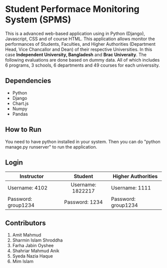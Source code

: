# Student Performace Monitoring System (SPMS)

This is a advanced web-based application using in Python (Django), Javascript, CSS and of course HTML. This application allows monitor the performances of Students, Faculties, and Higher Authorities (Department Head, Vice Chancallor and Dean) of their respective Universities. In this case **Independent University, Bangladesh** and **Brac Univeraity**. The following evaluations are done based on dummy data. All of which includes 6 programs, 3 schools, 6 departments and 49 courses for each universsity.

## Dependencies

* Python
* Django
* Chart.js
* Numpy
* Pandas

## How to Run

You need to have python installed in your system. Then you can do "python manage.py runserver" to run the application.

## Login 

| Instructor     | Student          | Higher Authorities  |
| -------------  |:-------------:| -----|
| Username: 4102 | Username: 1822217 | Username: 1111 |
| Password: group1234 | Password: 1234   | Password: group1234|

## Contributors

1. Amit Mahmud
2. Sharmin Islam Shroddha 
3. Farha Jabin Oyshee
4. Shahriar Mahmud Anik
5. Syeda Nazia Haque
6. Mim Islam


